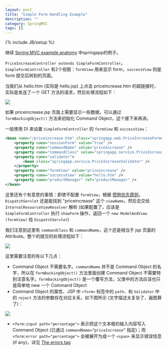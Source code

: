 ```yaml
---
layout: post
title: "Simple Form Handling Example"
description: ""
category: SpringMVC
tags: []
---
```

{% include JB/setup %}

[1]: https://farm2.staticflickr.com/1477/23894468946_b8e00b61a6_o_d.png
[2]: https://farm6.staticflickr.com/5734/23292345344_77048f9031_o_d.png
[3]: https://farm2.staticflickr.com/1678/23920547615_61c51d6831_o_d.png

继续 [Spring MVC example anatomy](/springmvc/2009/11/29/spring-mvc-example-anatomy) 中springapp的例子。  

`PriceIncreaseController extends SimpleFormController`。`SimpleFormController` 有2个视图：`formView` 用来显示 form，`successView` 则是 form 提交后转到的页面。  

当我们从 hello.htm (实际是 hello.jsp) 上点击 priceincrease.htm 的超链接时，实际是发送了一个 GET 方法的请求，然后处理流程如下：

![][1]

如果 priceincrease.jsp 页面上需要显示一些数据，可以通过 `formBackingObject()` 方法来初始化 Command Object，这个接下来再讲。  

一般使用 DI 来设置 `SimpleFormController` 的 `formView` 和 `successView`：

```xml
<bean name="/priceincrease.htm" class="springapp.web.PriceIncreaseFormController">  
	<property name="sessionForm" value="true" />  
	<property name="commandName" value="priceIncrease" />  
	<property name="commandClass" value="springapp.service.PriceIncrease" />  
	<property name="validator">  
		<bean class="springapp.service.PriceIncreaseValidator" />  
	</property>  
	<property name="formView" value="priceincrease" />  
	<property name="successView" value="hello.htm" />  
	<property name="productManager" ref="productManager" />  
</bean>  
```

这里还有个有意思的事情：即使不配置 `formView`，根据 [惯例优先原则](http://docs.spring.io/spring/docs/2.5.6/reference/mvc.html#mvc-coc)，`DispatchServlet` 还是能找到 "priceincrease" 这个 `viewName`，然后去交给 `InternalResourceViewResolver` 解析 (如果配置了，应该是 `SimpleFormController` 执行 `showForm` 操作，返回一个 `new ModelAndView (formView)` 给 `DispatchServlet`)  

我们注意到这里有 `commandClass` 和 `commandName`，这个还是相当于 jsp 页面的 Attribute。整个的提交的处理流程如下：

![][2]

这里需要注意的有以下几点：

* Command Object 不需要名字。`commandName` 并不是 Command Object 的名字，所以在 `formBackingObject()` 方法里面创建 Command Object 不需要特别注意名字。`formBackingObject()` 是一个覆写方法，父类中的方法应该也只是简单地 new 一个 Command Object
* Command Object 的属性、JSP 中 `<form>` 标签中的 `path`、和 `Validator` 中的 `reject` 方法的参数存在对应关系，如下图所示 (文字描述太复杂了，画图算了)：
 
![][3]
 
* `<form:input path="percentage">` 表示把这个文本框的输入内容写入 Command Object (已通过 `commandName=“priceIncrease”` 指定)；而 `<form:error path="percentage">` 会被展开为成一个 `<span>` 来显示错误信息 (if any)，详见 [The errors tag](http://docs.spring.io/spring/docs/2.5.0/reference/mvc.html#mvc-formtaglib-errorstag)

